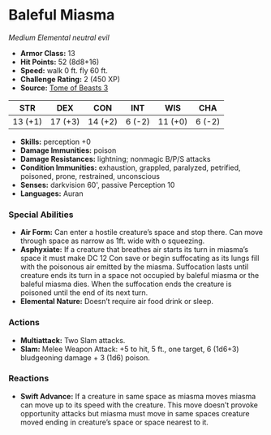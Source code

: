 # Baleful Miasma

*Medium* *Elemental* *neutral evil*

- **Armor Class:** 13
- **Hit Points:** 52 (8d8+16)
- **Speed:** walk 0 ft. fly 60 ft.
- **Challenge Rating:** 2 (450 XP)
- **Source:** [Tome of Beasts 3](https://koboldpress.com/kpstore/product/tome-of-beasts-2-for-5th-edition/)

| STR | DEX | CON | INT | WIS | CHA |
| --- | --- | --- | --- | --- | --- |
| 13 (+1) | 17 (+3) | 14 (+2) | 6 (-2) | 11 (+0) | 6 (-2) |

- **Skills:** perception +0
- **Damage Immunities:** poison
- **Damage Resistances:** lightning; nonmagic B/P/S attacks
- **Condition Immunities:** exhaustion, grappled, paralyzed, petrified, poisoned, prone, restrained, unconscious
- **Senses:** darkvision 60', passive Perception 10
- **Languages:** Auran
### Special Abilities
- **Air Form:** Can enter a hostile creature’s space and stop there. Can move through space as narrow as 1ft. wide with o squeezing.
- **Asphyxiate:** If a creature that breathes air starts its turn in miasma’s space it must make DC 12 Con save or begin suffocating as its lungs fill with the poisonous air emitted by the miasma. Suffocation lasts until creature ends its turn in a space not occupied by baleful miasma or the baleful miasma dies. When the suffocation ends the creature is poisoned until the end of its next turn.
- **Elemental Nature:** Doesn’t require air food drink or sleep.
### Actions
- **Multiattack:** Two Slam attacks.
- **Slam:** Melee Weapon Attack: +5 to hit, 5 ft., one target, 6 (1d6+3) bludgeoning damage + 3 (1d6) poison.
### Reactions
- **Swift Advance:** If a creature in same space as miasma moves miasma can move up to its speed with the creature. This move doesn’t provoke opportunity attacks but miasma must move in same spaces creature moved ending in creature’s space or space nearest to it.
